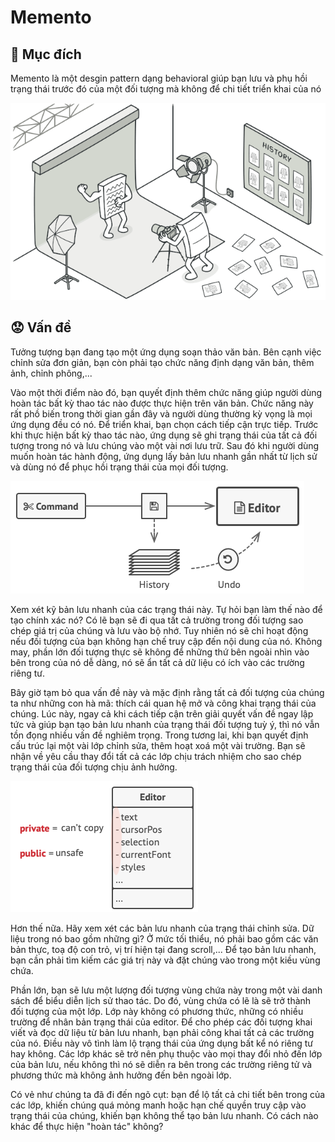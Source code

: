 # Memento

## 📜 Mục đích

Memento là một desgin pattern dạng behavioral giúp bạn lưu và phụ hồi trạng thái trước đó của một đối tượng mà không để chi tiết triển khai của nó

![intent](./assets/intent.png)

## 😟 Vấn đề

Tưởng tượng bạn đang tạo một ứng dụng soạn thảo văn bản. Bên cạnh việc chỉnh sửa đơn giản, bạn còn phải tạo chức năng định dạng văn bản, thêm ảnh, chỉnh phông,...

Vào một thời điểm nào đó, bạn quyết định thêm chức năng giúp người dùng hoàn tác bất kỳ thao tác nào được thực hiện trên văn bản. Chức năng này rất phồ biến trong thời gian gần đây và người dùng thường kỳ vọng là mọi ứng dụng đều có nó.
Để triển khai, bạn chọn cách tiếp cận trực tiếp. Trước khi thực hiện bất kỳ thao tác nào, ứng dụng sẽ ghi trạng thái của tất cả đối tượng trong nó và lưu chúng vào một vài nơi lưu trữ. Sau đó khi người dùng muốn hoàn tác hành động, ứng dụng lấy bản lưu nhanh gần nhất từ lịch sử và dùng nó để phục hồi trạng thái của mọi đối tượng.

![problem1](./assets/problem1.png)

Xem xét kỹ bản lưu nhanh của các trạng thái này. Tự hỏi bạn làm thế nào để tạo chính xác nó? Có lẽ bạn sẽ đi qua tất cả trường trong đối tượng sao chép giá trị của chúng và lưu vào bộ nhớ. Tuy nhiên nó sẽ chỉ hoạt động nếu đối tượng của bạn không hạn chế truy cập đến nội dung của nó. Không may, phần lớn đối tượng thực sẽ không để những thứ bên ngoài nhìn vào bên trong của nó dễ dàng, nó sẽ ẩn tất cả dữ liệu có ích vào các trường riêng tư.

Bây giờ tạm bỏ qua vấn đề này và mặc định rằng tất cả đối tượng của chúng ta như những con hà mã: thích cái quan hệ mở và công khai trạng thái của chúng. Lúc này, ngay cả khi cách tiếp cận trên giải quyết vấn đề ngay lập tức và giúp bạn tạo bản lưu nhanh của trạng thái đối tượng tuỳ ý, thì nó vẫn tồn đọng nhiều vấn đề nghiêm trọng. Trong tương lai, khi bạn quyết định cấu trúc lại một vài lớp chỉnh sửa, thêm hoạt xoá một vài trường. Bạn sẽ nhận về yêu cầu thay đổi tất cả các lớp chịu trách nhiệm cho sao chép trạng thái của đối tượng chịu ảnh hưởng.

![problem2](./assets/problem2.png)

Hơn thế nữa. Hãy xem xét các bản lưu nhanh của trạng thái chỉnh sửa. Dữ liệu trong nó bao gồm những gì? Ở mức tối thiểu, nó phải bao gồm các văn bản thực, toạ độ con trỏ, vị trí hiện tại đang scroll,... Để tạo bản lưu nhanh, bạn cần phải tìm kiếm các giá trị này và đặt chúng vào trong một kiều vùng chứa.

Phần lớn, bạn sẽ lưu một lượng đối tượng vùng chứa này trong một vài danh sách để biểu diễn lịch sử thao tác. Do đó, vùng chứa có lẽ là sẽ trở thành đối tượng của một lớp. Lớp này không có phương thức, những có nhiều trường để nhân bản trạng thái của editor. Để cho phép các đối tượng khai viết và đọc dữ liệu từ bản lưu nhanh, bạn phải công khai tất cả các trường của nó. Điều này vô tình làm lộ trạng thái của ứng dụng bất kể nó riêng tư hay không. Các lớp khác sẽ trở nên phụ thuộc vào mọi thay đổi nhỏ đến lớp của bản lưu, nếu không thì nó sẽ diễn ra bên trong các trường riêng tử và phương thức mà không ảnh hưởng đến bên ngoài lớp.

Có vẻ như chúng ta đã đi đến ngõ cụt: bạn để lộ tất cả chi tiết bên trong của các lớp, khiến chúng quá mỏng manh hoặc hạn chế quyền truy cập vào trạng thái của chúng, khiến bạn không thể tạo bản lưu nhanh. Có cách nào khác để thực hiện "hoàn tác" không?
